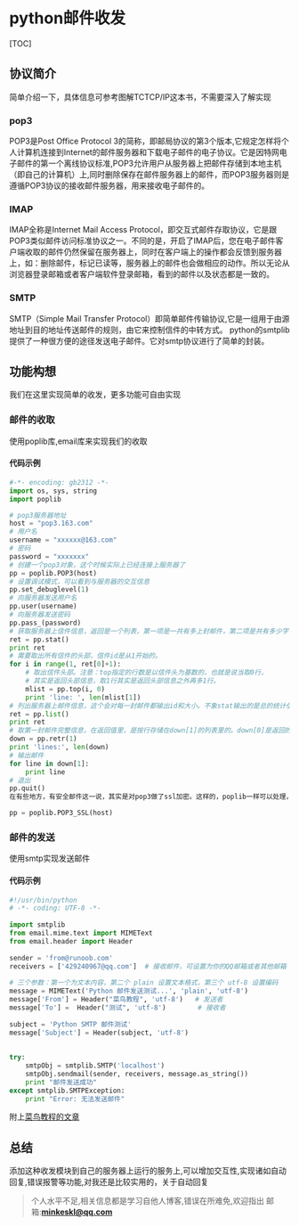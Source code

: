 # python邮件收发
[TOC]
## 协议简介
简单介绍一下，具体信息可参考图解TCTCP/IP这本书，不需要深入了解实现
### pop3
POP3是Post Office Protocol 3的简称，即邮局协议的第3个版本,它规定怎样将个人计算机连接到Internet的邮件服务器和下载电子邮件的电子协议。它是因特网电子邮件的第一个离线协议标准,POP3允许用户从服务器上把邮件存储到本地主机（即自己的计算机）上,同时删除保存在邮件服务器上的邮件，而POP3服务器则是遵循POP3协议的接收邮件服务器，用来接收电子邮件的。
### IMAP
IMAP全称是Internet Mail Access Protocol，即交互式邮件存取协议，它是跟POP3类似邮件访问标准协议之一。不同的是，开启了IMAP后，您在电子邮件客户端收取的邮件仍然保留在服务器上，同时在客户端上的操作都会反馈到服务器上，如：删除邮件，标记已读等，服务器上的邮件也会做相应的动作。所以无论从浏览器登录邮箱或者客户端软件登录邮箱，看到的邮件以及状态都是一致的。
### SMTP
SMTP（Simple Mail Transfer Protocol）即简单邮件传输协议,它是一组用于由源地址到目的地址传送邮件的规则，由它来控制信件的中转方式。
python的smtplib提供了一种很方便的途径发送电子邮件。它对smtp协议进行了简单的封装。
## 功能构想
我们在这里实现简单的收发，更多功能可自由实现
### 邮件的收取
使用poplib库,email库来实现我们的收取
#### 代码示例
```python
#-*- encoding: gb2312 -*-
import os, sys, string
import poplib

# pop3服务器地址
host = "pop3.163.com"
# 用户名
username = "xxxxxx@163.com"
# 密码
password = "xxxxxxx"
# 创建一个pop3对象，这个时候实际上已经连接上服务器了
pp = poplib.POP3(host)
# 设置调试模式，可以看到与服务器的交互信息
pp.set_debuglevel(1)
# 向服务器发送用户名
pp.user(username)
# 向服务器发送密码
pp.pass_(password)
# 获取服务器上信件信息，返回是一个列表，第一项是一共有多上封邮件，第二项是共有多少字节
ret = pp.stat()
print ret
# 需要取出所有信件的头部，信件id是从1开始的。
for i in range(1, ret[0]+1):
    # 取出信件头部。注意：top指定的行数是以信件头为基数的，也就是说当取0行，
    # 其实是返回头部信息，取1行其实是返回头部信息之外再多1行。
    mlist = pp.top(i, 0)
    print 'line: ', len(mlist[1])
# 列出服务器上邮件信息，这个会对每一封邮件都输出id和大小。不象stat输出的是总的统计信息
ret = pp.list()
print ret
# 取第一封邮件完整信息，在返回值里，是按行存储在down[1]的列表里的。down[0]是返回的状态信息
down = pp.retr(1)
print 'lines:', len(down)
# 输出邮件
for line in down[1]:
    print line
# 退出
pp.quit()
在有些地方，有安全邮件这一说，其实是对pop3做了ssl加密。这样的，poplib一样可以处理，只不过不是用POP3这个类，而是用POP3_SSL, 他们的方法都一样。因此支持ssl在上面代码中，替换创建pop3对象的一行为：

pp = poplib.POP3_SSL(host)
```
### 邮件的发送
使用smtp实现发送邮件
#### 代码示例
```python
#!/usr/bin/python
# -*- coding: UTF-8 -*-
 
import smtplib
from email.mime.text import MIMEText
from email.header import Header
 
sender = 'from@runoob.com'
receivers = ['429240967@qq.com']  # 接收邮件，可设置为你的QQ邮箱或者其他邮箱
 
# 三个参数：第一个为文本内容，第二个 plain 设置文本格式，第三个 utf-8 设置编码
message = MIMEText('Python 邮件发送测试...', 'plain', 'utf-8')
message['From'] = Header("菜鸟教程", 'utf-8')   # 发送者
message['To'] =  Header("测试", 'utf-8')        # 接收者
 
subject = 'Python SMTP 邮件测试'
message['Subject'] = Header(subject, 'utf-8')
 
 
try:
    smtpObj = smtplib.SMTP('localhost')
    smtpObj.sendmail(sender, receivers, message.as_string())
    print "邮件发送成功"
except smtplib.SMTPException:
    print "Error: 无法发送邮件"
```
附上[菜鸟教程的文章](https://www.runoob.com/python/python-email.html)
## 总结
添加这种收发模块到自己的服务器上运行的服务上,可以增加交互性,实现诸如自动回复,错误报警等功能,对我还是比较实用的，关于自动回复
> 个人水平不足,相关信息都是学习自他人博客,错误在所难免,欢迎指出
> 邮箱:**minkeskl@qq.com**



